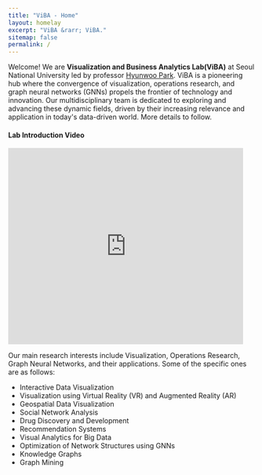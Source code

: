 ```yaml
---
title: "ViBA - Home"
layout: homelay
excerpt: "ViBA &rarr; ViBA."
sitemap: false
permalink: /
---
```


Welcome! We are **Visualization and Business Analytics Lab(ViBA)** at Seoul National University led by professor [Hyunwoo Park](https://www.snu-viba.com/professor). ViBA is a pioneering hub where the convergence of visualization, operations research, and graph neural networks (GNNs) propels the frontier of technology and innovation. Our multidisciplinary team is dedicated to exploring and advancing these dynamic fields, driven by their increasing relevance and application in today's data-driven world.
More details to follow.

<h4>Lab Introduction Video</h4>
<iframe src="https://www.youtube.com/embed/59_X9Z33u-8" width="95%" height="400px" frameborder="0" allow="accelerometer; autoplay; encrypted-media; gyroscope; picture-in-picture" allowfullscreen></iframe>

Our main research interests include Visualization, Operations Research, Graph Neural Networks, and their applications. Some of the specific ones are as follows: 
<ul>
    <li>Interactive Data Visualization</li>
    <li>Visualization using Virtual Reality (VR) and Augmented Reality (AR)</li>
    <li>Geospatial Data Visualization</li>
    <li>Social Network Analysis</li>
    <li>Drug Discovery and Development</li>
    <li>Recommendation Systems</li>
    <li>Visual Analytics for Big Data</li>
    <li>Optimization of Network Structures using GNNs</li>
    <li>Knowledge Graphs</li>
    <li>Graph Mining</li>
</ul>

